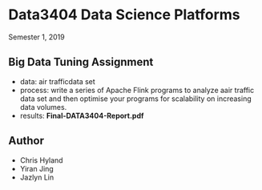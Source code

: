 # Data3404 Data Science Platforms
Semester 1, 2019 

## Big Data Tuning Assignment
- data: air trafficdata set
- process: write a series of Apache Flink programs to analyze aair traffic data set and then optimise your programs for scalability on increasing data volumes. 
- results: **Final-DATA3404-Report.pdf**


## Author
- Chris Hyland
- Yiran Jing
- Jazlyn Lin
